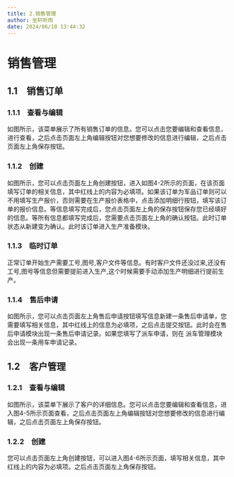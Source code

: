 ```yaml
---
title: 2.销售管理
author: 坐轩听雨
date: 2024/06/10 13:44:32
---
```

# 销售管理
## 1.1　销售订单

### 1.1.1　查看与编辑

如图所示，该菜单展示了所有销售订单的信息。您可以点击您要编辑和查看信息，进行查看，之后点击页面左上角编辑按钮对您想要修改的信息进行编辑，之后点击页面左上角保存按钮。

### 1.1.2　创建

如图所示，您可以点击页面左上角创建按钮，进入如图4-2所示的页面，在该页面填写订单的相关信息，其中红线上的内容为必填项。如果该订单为军品订单则可以不用填写生产报价，否则需要在生产报价表格中，点击添加明细行按钮，填写该订单的报价信息。等信息填写完成后，您点击页面左上角的保存按钮保存您已经填好的信息。等所有信息都填写完成后，您需要点击页面左上角的确认按钮。此时订单状态从新建变为确认。此时该订单进入生产准备模块。

### 1.1.3　临时订单

正常订单开始生产需要工号,图号,客户文件等信息。有时客户文件还没过来,还没有工号,图号等信息但需要提前进入生产,这个时候需要手动添加生产明细进行提前生产。

### 1.1.4　售后申请

如图所示，您可以点击页面左上角售后申请按钮填写信息新建一条售后申请单，您需要填写相关信息，其中红线上的信息为必填项，之后点击提交按钮。此时会在售后申请模块出现一条售后申请记录。如果您填写了派车申请，则在 派车管理模块会出现一条用车申请记录。


## 1.2　客户管理

### 1.2.1　查看与编辑

如图所示，该菜单下展示了客户的详细信息。您可以点击您要编辑和查看信息，进入图4-5所示页面查看，之后点击页面左上角编辑按钮对您想要修改的信息进行编辑，之后点击页面左上角保存按钮。

### 1.2.2　创建

您可以点击页面左上角创建按钮，可以进入图4-6所示页面，填写相关信息，其中红线上的内容为必填项。之后点击页面左上角保存按钮。



